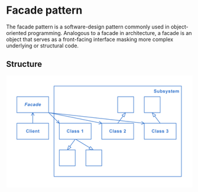 # Facade pattern
The facade pattern is a software-design pattern commonly used in object-oriented programming. Analogous to a facade in architecture, a facade is an object that serves as a front-facing interface masking more complex underlying or structural code.

## Structure
<img src="./Structure.png" />